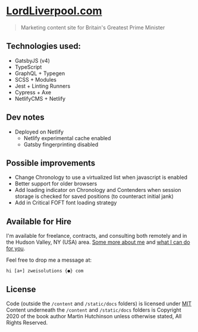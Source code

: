 # [LordLiverpool.com](https://www.lordliverpool.com/)

> Marketing content site for Britain's Greatest Prime Minister

## Technologies used:

-   GatsbyJS (v4)
-   TypeScript
-   GraphQL + Typegen
-   SCSS + Modules
-   Jest + Linting Runners
-   Cypress + Axe
-   NetlifyCMS + Netlify

## Dev notes

-   Deployed on Netlify
    -   Netlify experimental cache enabled
    -   Gatsby fingerprinting disabled

## Possible improvements

-   Change Chronology to use a virtualized list when javascript is enabled
-   Better support for older browsers
-   Add loading indicator on Chronology and Contenders when session storage is checked for saved positions (to counteract initial jank)
-   Add in Critical FOFT font loading strategy

## Available for Hire

I'm available for freelance, contracts, and consulting both remotely and in the Hudson Valley, NY (USA) area. [Some more about me](https://www.zweisolutions.com/about.html) and [what I can do for you](https://www.zweisolutions.com/services.html).

Feel free to drop me a message at:

```
hi [a+] zweisolutions {●} com
```

## License

Code (outside the `/content` and `/static/docs` folders) is licensed under [MIT](./LICENSE)
Content underneath the `/content` and `/static/docs` folders is Copyright 2020 of the book author Martin Hutchinson unless otherwise stated, All Rights Reserved.
